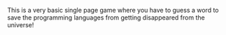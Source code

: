This is a very basic single page game where you have to guess a word to save the programming languages from getting disappeared from the universe!
